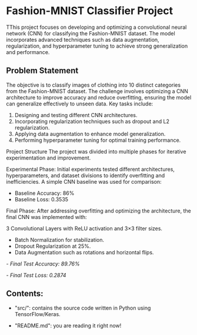 # Fashion-MNIST Classifier Project
TThis project focuses on developing and optimizing a convolutional neural network (CNN) for classifying the Fashion-MNIST dataset. The model incorporates advanced techniques such as data augmentation, regularization, and hyperparameter tuning to achieve strong generalization and performance.

## Problem Statement 

The objective is to classify images of clothing into 10 distinct categories from the Fashion-MNIST dataset. The challenge involves optimizing a CNN architecture to improve accuracy and reduce overfitting, ensuring the model can generalize effectively to unseen data. Key tasks include:

1. Designing and testing different CNN architectures.
2. Incorporating regularization techniques such as dropout and L2 regularization.
3. Applying data augmentation to enhance model generalization.
4. Performing hyperparameter tuning for optimal training performance.

Project Structure
The project was divided into multiple phases for iterative experimentation and improvement.

Experimental Phase:
Initial experiments tested different architectures, hyperparameters, and dataset divisions to identify overfitting and inefficiencies. A simple CNN baseline was used for comparison:
- Baseline Accuracy: 86%
- Baseline Loss: 0.3535

Final Phase:
After addressing overfitting and optimizing the architecture, the final CNN was implemented with:

3 Convolutional Layers with ReLU activation and 3×3 filter sizes.
- Batch Normalization for stabilization.
- Dropout Regularization at 25%.
- Data Augmentation such as rotations and horizontal flips.

*- Final Test Accuracy: 89.76%*

*- Final Test Loss: 0.2874*

## Contents:

- "src/": contains the source code written in Python using TensorFlow/Keras.
  
- "README.md": you are reading it right now!
